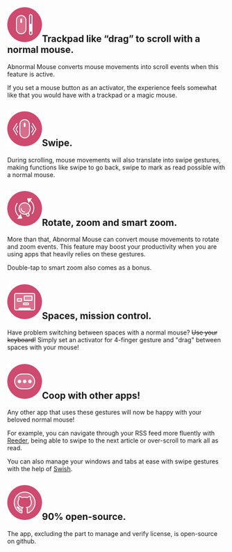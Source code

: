 ## <img class="title-icon" src="/image/title-icon-scroll.svg"/>Trackpad like “drag” to scroll with a normal mouse.

Abnormal Mouse converts mouse movements into scroll events when this feature is active.

If you set a mouse button as an activator, the experience feels somewhat like that you would have with a trackpad or a magic mouse.

## <img class="title-icon" src="/image/title-icon-swipe.svg"/>Swipe.

During scrolling, mouse movements will also translate into swipe gestures, making functions like swipe to go back, swipe to mark as read possible with a normal mouse.

## <img class="title-icon" src="/image/title-icon-zoom.svg"/>Rotate, zoom and smart zoom.

More than that, Abnormal Mouse can convert mouse movements to rotate and zoom events. This feature may boost your productivity when you are using apps that heavily relies on these gestures.

Double-tap to smart zoom also comes as a bonus.

## <img class="title-icon" src="/image/title-icon-dock-swipe.svg"/>Spaces, mission control.

Have problem switching between spaces with a normal mouse? <del>Use your keyboard!</del> Simply set an activator for 4-finger gesture and "drag" between spaces with your mouse!

## <img class="title-icon" src="/image/title-icon-more.svg"/>Coop with other apps!

Any other app that uses these gestures will now be happy with your beloved normal mouse!

For example, you can navigate through your RSS feed more fluently with [Reeder](https://reederapp.com), being able to swipe to the next article or over-scroll to mark all as read.

You can also manage your windows and tabs at ease with swipe gestures with the help of [Swish](https://highlyopinionated.co/swish/).

## <img class="title-icon" src="/image/title-icon-github.svg"/>90% open-source.

The app, excluding the part to manage and verify license, is open-source on github.
